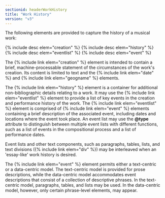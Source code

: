 ```yaml
---
sectionid: headerWorkHistory
title: "Work History"
version: "v3"
---
```


The following elements are provided to capture the history of a musical work:



{% include desc elem="creation" %}
{% include desc elem="history" %}
{% include desc elem="eventlist" %}
{% include desc elem="event" %}




The {% include link elem="creation" %} element is intended to contain a brief,
machine-processable statement of the circumstances of the work's creation. Its content
is
limited to text and the {% include link elem="date" %} and {% include link elem="geogname" %}
elements.

The {% include link elem="history" %} element is a container for additional non-bibliographic
details relating to a work. It may use the {% include link elem="eventlist" %} element to
provide a list of key events in the creation and performance history of the work.
The {% include link elem="eventlist" %} element is comprised of {% include link elem="event" %} elements
containing a brief description of the associated event, including dates and locations
where
the event took place. An event list may use the **@type** attribute to distinguish
between multiple event lists with different functions, such as a list of events in
the
compositional process and a list of performance dates.

Event lists and other text components, such as paragraphs, tables, lists, and text
divisions ({% include link elem="div" %}) may be interleaved when an 'essay-like' work history
is desired.

The {% include link elem="event" %} element permits either a text-centric or a data-centric
model. The text-centric model is provided for prose descriptions, while the data-centric
model accommodates event descriptions that consist of a collection of descriptive
phrases.
In the text-centric model, paragraphs, tables, and lists may be used. In the data-centric
model, however, only certain phrase-level elements, may appear.

